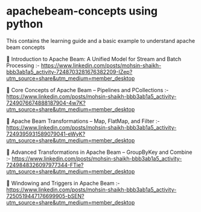 # apachebeam-concepts using python
This contains the learning guide and a basic example to understand apache beam concepts

🚀 Introduction to Apache Beam: A Unified Model for Stream and Batch Processing :- https://www.linkedin.com/posts/mohsin-shaikh-bbb3ab1a5_activity-7248703281676382209-IZep?utm_source=share&utm_medium=member_desktop

🚀 Core Concepts of Apache Beam – Pipelines and PCollections :- https://www.linkedin.com/posts/mohsin-shaikh-bbb3ab1a5_activity-7249076674888187904-4w7K?utm_source=share&utm_medium=member_desktop

🚀 Apache Beam Transformations – Map, FlatMap, and Filter :- https://www.linkedin.com/posts/mohsin-shaikh-bbb3ab1a5_activity-7249395931589079041-eWyK?utm_source=share&utm_medium=member_desktop

🚀 Advanced Transformations in Apache Beam – GroupByKey and Combine :- https://www.linkedin.com/posts/mohsin-shaikh-bbb3ab1a5_activity-7249848326097977344-FTie?utm_source=share&utm_medium=member_desktop

🚀 Windowing and Triggers in Apache Beam :- https://www.linkedin.com/posts/mohsin-shaikh-bbb3ab1a5_activity-7250519447176699905-bSEN?utm_source=share&utm_medium=member_desktop
